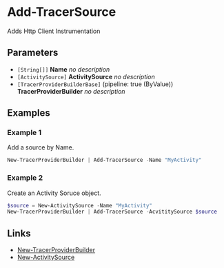 # Add-TracerSource

Adds Http Client Instrumentation

## Parameters

- `[String[]]`  **Name**
 _no description_
- `[ActivitySource]`  **ActivitySource**
 _no description_
- `[TracerProviderBuilderBase]` (pipeline: true (ByValue)) **TracerProviderBuilder**
 _no description_
## Examples

### Example 1
Add a source by Name.

```powershell
New-TracerProviderBuilder | Add-TracerSource -Name "MyActivity"
```
### Example 2
Create an Activity Soruce object.

```powershell
$source = New-ActivitySource -Name "MyActivity"
New-TracerProviderBuilder | Add-TracerSource -AcvititySource $source
```
## Links

- [New-TracerProviderBuilder](New-TracerProviderBuilder)
- [New-ActivitySource](New-ActivitySource)
